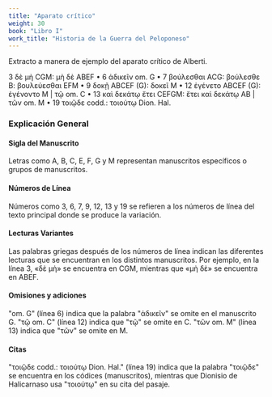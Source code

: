 ```yaml
---
title: "Aparato crítico"
weight: 30
book: "Libro I"
work_title: "Historia de la Guerra del Peloponeso"
---
```

Extracto a manera de ejemplo del aparato crítico de Alberti.

3 δὲ μὴ CGM: μὴ δὲ ABEF • 6 ἀδικεῖν om. G • 7 βούλεσθαι ACG: βούλεσθε Β: βουλεύεσθαι ΕFM • 9 δοκῇ ΑΒCEF (G): δοκεῖ Μ • 12 ἐγένετο ABCEF (G): ἐγένοντο Μ | τῷ om. C • 13 καὶ δεκάτῳ ἔτει CEFGM: ἔτει καὶ δεκάτῳ ΑΒ | τῶν om. Μ • 19 τοιῷδε codd.: τοιούτῳ Dion. Hal.

### Explicación General

#### Sigla del Manuscrito

Letras como A, B, C, E, F, G y M representan manuscritos específicos o grupos de manuscritos.

#### Números de Línea

Números como 3, 6, 7, 9, 12, 13 y 19 se refieren a los números de línea del texto principal donde se produce la variación.

#### Lecturas Variantes

Las palabras griegas después de los números de línea indican las diferentes lecturas que se encuentran en los distintos manuscritos. Por ejemplo, en la línea 3, «δὲ μὴ» se encuentra en CGM, mientras que «μὴ δὲ» se encuentra en ABEF. 

#### Omisiones y adiciones

"om. G" (línea 6) indica que la palabra "ἀδικεῖν" se omite en el manuscrito G. "τῷ om. C" (línea 12) indica que "τῷ" se omite en C. "τῶν om. M" (línea 13) indica que "τῶν" se omite en M.

#### Citas

"τοιῷδε codd.: τοιούτῳ Dion. Hal." (línea 19) indica que la palabra "τοιῷδε" se encuentra en los códices (manuscritos), mientras que Dionisio de Halicarnaso usa "τοιούτῳ" en su cita del pasaje.